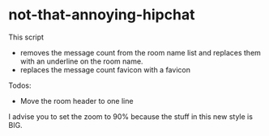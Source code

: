 # not-that-annoying-hipchat


This script

* removes the message count from the room name list and replaces them with an underline on the room name. 
* replaces the message count favicon with a favicon


Todos:

  * Move the room header to one line

I advise you to set the zoom to 90% because the stuff in this new style is BIG.
